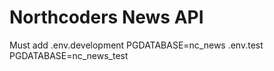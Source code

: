 # Northcoders News API

Must add
.env.development PGDATABASE=nc_news
.env.test PGDATABASE=nc_news_test
